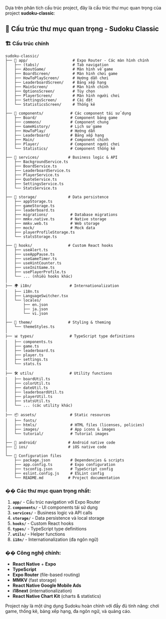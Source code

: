 Dựa trên phân tích cấu trúc project, đây là cấu trúc thư mục quan trọng của project **sudoku-classic**:

## 📁 Cấu trúc thư mục quan trọng - Sudoku Classic

### 🏗️ **Cấu trúc chính**

```
sudoku-classic/
├── 📱 app/                    # Expo Router - Các màn hình chính
│   ├── (tabs)/               # Tab navigation
│   ├── AboutGame/            # Màn hình về game
│   ├── BoardScreen/          # Màn hình chơi game
│   ├── HowToPlayScreen/      # Hướng dẫn chơi
│   ├── LeaderboardScreen/    # Bảng xếp hạng
│   ├── MainScreen/           # Màn hình chính
│   ├── OptionsScreen/        # Tùy chọn
│   ├── PlayerScreen/         # Màn hình người chơi
│   ├── SettingsScreen/       # Cài đặt
│   └── StatisticsScreen/     # Thống kê
│
├── 🧩 components/            # Các component tái sử dụng
│   ├── Board/               # Component bảng game
│   ├── commons/             # Component chung
│   ├── GameHistory/         # Lịch sử game
│   ├── HowToPlay/           # Hướng dẫn
│   ├── Leaderboard/         # Bảng xếp hạng
│   ├── Main/                # Component chính
│   ├── Player/              # Component người chơi
│   └── Statistics/          # Component thống kê
│
├── 🔧 services/             # Business logic & API
│   ├── BackgroundService.ts
│   ├── BoardService.ts
│   ├── LeaderboardService.ts
│   ├── PlayerService.ts
│   ├── QuoteService.ts
│   ├── SettingsService.ts
│   └── StatsService.ts
│
├── 💾 storage/              # Data persistence
│   ├── appStorage.ts
│   ├── gameStorage.ts
│   ├── leaderboard.ts
│   ├── migrations/          # Database migrations
│   ├── mmkv.native.ts       # Native storage
│   ├── mmkv.web.ts          # Web storage
│   ├── mock/                # Mock data
│   ├── playerProfileStorage.ts
│   └── statsStorage.ts
│
├── 🎣 hooks/                # Custom React hooks
│   ├── useAlert.ts
│   ├── useAppPause.ts
│   ├── useGameTimer.ts
│   ├── useHintCounter.ts
│   ├── useInitGame.ts
│   ├── usePlayerProfile.ts
│   └── ... (nhiều hooks khác)
│
├── 🌍 i18n/                 # Internationalization
│   ├── i18n.ts
│   ├── LanguageSwitcher.tsx
│   └── locales/
│       ├── en.json
│       ├── ja.json
│       └── vi.json
│
├── 🎨 theme/                # Styling & theming
│   └── themeStyles.ts
│
├── 📊 types/                # TypeScript type definitions
│   ├── components.ts
│   ├── game.ts
│   ├── leaderboard.ts
│   ├── player.ts
│   ├── settings.ts
│   └── stats.ts
│
├── 🛠️ utils/                # Utility functions
│   ├── boardUtil.ts
│   ├── colorUtil.ts
│   ├── dateUtil.ts
│   ├── leaderboardUtil.ts
│   ├── playerUtil.ts
│   ├── statsUtil.ts
│   └── ... (các utility khác)
│
├── 📦 assets/               # Static resources
│   ├── fonts/
│   ├── htmls/               # HTML files (licenses, policies)
│   ├── images/              # App icons & images
│   └── tutorial/            # Tutorial images
│
├── 📱 android/              # Android native code
├── 📱 ios/                  # iOS native code
│
└── 📄 Configuration files
    ├── package.json         # Dependencies & scripts
    ├── app.config.ts        # Expo configuration
    ├── tsconfig.json        # TypeScript config
    ├── eslint.config.js     # ESLint config
    └── README.md           # Project documentation
```

### �� **Các thư mục quan trọng nhất:**

1. **`app/`** - Cấu trúc navigation với Expo Router
2. **`components/`** - UI components tái sử dụng
3. **`services/`** - Business logic và API calls
4. **`storage/`** - Data persistence và local storage
5. **`hooks/`** - Custom React hooks
6. **`types/`** - TypeScript type definitions
7. **`utils/`** - Helper functions
8. **`i18n/`** - Internationalization (đa ngôn ngữ)

### �� **Công nghệ chính:**

- **React Native** + **Expo**
- **TypeScript**
- **Expo Router** (file-based routing)
- **MMKV** (fast storage)
- **React Native Google Mobile Ads**
- **i18next** (internationalization)
- **React Native Chart Kit** (charts & statistics)

Project này là một ứng dụng Sudoku hoàn chỉnh với đầy đủ tính năng: chơi game, thống kê, bảng xếp hạng, đa ngôn ngữ, và quảng cáo.
